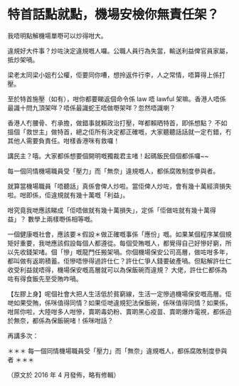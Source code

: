# 特首話點就點，機場安檢你無責任架？

我唔明點解機場單嘢可以炒得咁大。

違規好大件事？炒咗決定違規嘅人囉。公職人員行為失當，輸送利益俾官員家屬，抵炒架喎。

梁老太同梁小姐冇公權，佢要同你嘈，想拎返件行李，人之常情，唔算得上係打壓。

至於特首施壓（如有），咁你都要睇返個命令係 law 唔 lawful 架嘛。香港人唔係最識十問九頂架咩？唔係最識蛇王唔做嘢架咩？忽然唔識喇？

香港人冇腰骨、冇承擔，做錯事就賴政治打壓，咩都賴晒特首，即係想點？ 不如搵個「救世主」做特首，總之佢所有決定都正確嘅，大家聽聽話話就一定冇錯，冇其他人需要負責任。咁樣香港咪有救囉！

講民主？嘻。大家都係想要個開明嘅獨裁君主啫！起碼飯民個個都係囉~~

每一個同情機場職員受「壓力」而「無奈」違規嘅人，都係腐敗制度參與者。

就算當機場職員「唔聽話」真係會俾人炒啦。當佢俾人炒咗，會有幾十萬經濟損失啦。咁即係，佢違規就有幾十萬嘅「利益」。

咁究竟我哋應該睇成「佢唔做就有幾十萬損失」，定係「佢做咗就有幾十萬得益」？ 數學上兩樣嘢係相等嘅。

一個健康嘅社會，應該要＊假設＊做正確嘅事係「應份」嘅。如果某個程序某個規矩好重要，我哋應該假設每個人都遵從。每個受賄嘅人，都覺得自己好慘好窮，所以先收錢架啫。個「慘」嘅龍門任搬架喎。你個機場保安公司高層，做咗咁多年，都叫做有返啲積蓄。佢慘唔慘得過許仕仁？許仕仁爭人錢要破產喎。但點解許仕仁收受利益就唔得，機場保安嘅高層就可以為保飯碗而違規？ 大佬，許仕仁都係為咗有得食飯先至受賄咋喎。

【左膠上身】呢個社會大把人生活低於貧窮線，生活一定慘過機場保安嘅高層。佢哋如果受賄，係咪值得同情？如果佢哋違規犯法保飯碗，係咪值得同情？如果係，咁屌你啦，大陸咁多人咁慘，賣啲毒奶粉、賣啲黑心疫苗、賣啲爆炸電視，都係迫於無奈，都係為保飯碗啫！係咪咁話？

再講多次：

＊＊＊ 每一個同情機場職員受「壓力」而「無奈」違規嘅人，都係腐敗制度參與者 ＊＊＊

（原文於 2016 年 4 月發佈，略有修輯）

